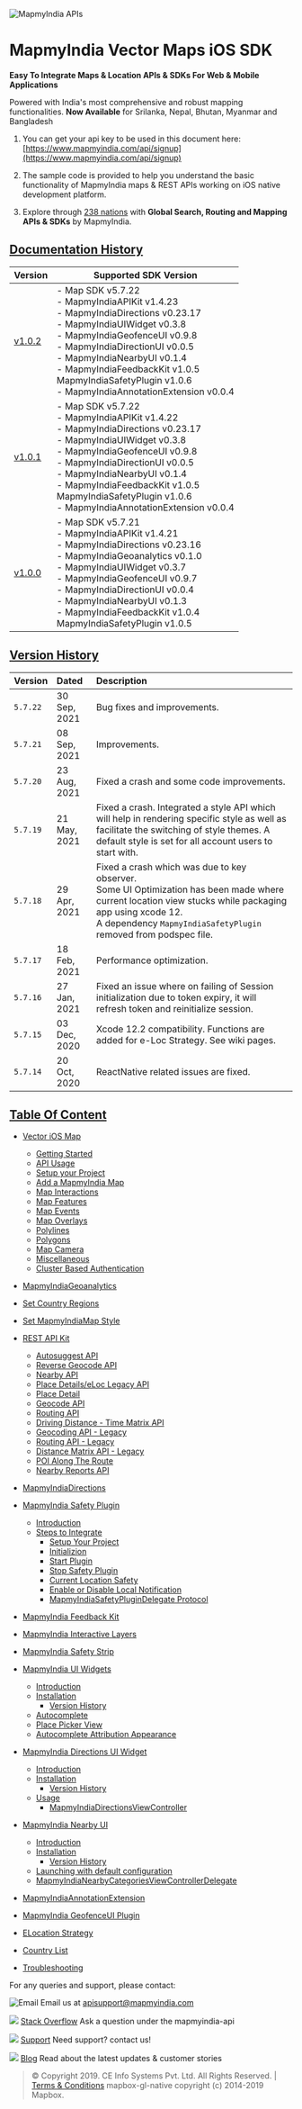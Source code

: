 ![MapmyIndia APIs](https://www.mapmyindia.com/api/img/mapmyindia-api.png)

# **MapmyIndia Vector Maps iOS SDK**

**Easy To Integrate Maps & Location APIs & SDKs For Web & Mobile Applications**

Powered with India's most comprehensive and robust mapping functionalities.
**Now Available**  for Srilanka, Nepal, Bhutan, Myanmar and Bangladesh

1. You can get your api key to be used in this document here: [https://www.mapmyindia.com/api/signup](https://www.mapmyindia.com/api/signup)

2. The sample code is provided to help you understand the basic functionality of MapmyIndia maps & REST APIs working on iOS native development platform. 

3. Explore through [238 nations](https://github.com/MapmyIndia/mapmyindia-rest-api/blob/master/docs/countryISO.md) with **Global Search, Routing and Mapping APIs & SDKs** by MapmyIndia.

## [Documentation History](#Documentation-History)

| Version | Supported SDK Version |
| ---- | ---- | 
| [v1.0.2](./README.md) |  - Map SDK v5.7.22 <br/> - MapmyIndiaAPIKit v1.4.23 <br/>- MapmyIndiaDirections v0.23.17 <br/> - MapmyIndiaUIWidget v0.3.8 <br/> - MapmyIndiaGeofenceUI v0.9.8 <br/> - MapmyIndiaDirectionUI v0.0.5 <br/> - MapmyIndiaNearbyUI v0.1.4 <br/> - MapmyIndiaFeedbackKit v1.0.5 <br/> MapmyIndiaSafetyPlugin v1.0.6 <br/> - MapmyIndiaAnnotationExtension v0.0.4 |
| [v1.0.1](../v1.0.1/README.md) |  - Map SDK v5.7.22 <br/> - MapmyIndiaAPIKit v1.4.22 <br/>- MapmyIndiaDirections v0.23.17 <br/> - MapmyIndiaUIWidget v0.3.8 <br/> - MapmyIndiaGeofenceUI v0.9.8 <br/> - MapmyIndiaDirectionUI v0.0.5 <br/> - MapmyIndiaNearbyUI v0.1.4 <br/> - MapmyIndiaFeedbackKit v1.0.5 <br/> MapmyIndiaSafetyPlugin v1.0.6 <br/> - MapmyIndiaAnnotationExtension v0.0.4 |
| [v1.0.0](../v1.0.0/README.md) | - Map SDK v5.7.21 <br/> - MapmyIndiaAPIKit v1.4.21 <br/>- MapmyIndiaDirections v0.23.16 <br/> - MapmyIndiaGeoanalytics v0.1.0 <br/> - MapmyIndiaUIWidget v0.3.7 <br/> - MapmyIndiaGeofenceUI v0.9.7 <br/> - MapmyIndiaDirectionUI v0.0.4 <br/> - MapmyIndiaNearbyUI v0.1.3 <br/> - MapmyIndiaFeedbackKit v1.0.4 <br/> MapmyIndiaSafetyPlugin v1.0.5|

## [Version History](#Version-History)

| Version | Dated | Description |
| :---- | :---- | :---- |
| `5.7.22` | 30 Sep, 2021 | Bug fixes and improvements. |
| `5.7.21` | 08 Sep, 2021 | Improvements.|
| `5.7.20` | 23 Aug, 2021 | Fixed a crash and some code improvements.|
| `5.7.19` | 21 May, 2021 | Fixed a crash. Integrated a style API which will help in rendering specific style as well as facilitate the switching of style themes. A default style is set for all account users to start with.|
| `5.7.18` | 29 Apr, 2021 | Fixed a crash which was due to key observer. <br> Some UI Optimization has been made where current location view stucks while packaging app using xcode 12. <br> A dependency `MapmyIndiaSafetyPlugin` removed from podspec file.|
| `5.7.17` | 18 Feb, 2021 | Performance optimization. |
| `5.7.16` | 27 Jan, 2021 | Fixed an issue where on failing of Session initialization due to token expiry, it will refresh token and reinitialize session. |
| `5.7.15` | 03 Dec, 2020 | Xcode 12.2 compatibility. Functions are added for e-Loc Strategy. See wiki pages. |
| `5.7.14` | 20 Oct, 2020 | ReactNative related issues are fixed.|

## [Table Of Content](#Table-Of-Content)
- [Vector iOS Map](./mapmyindia-maps-vectorSDK-iOS)
    * [Getting Started](./Home.md#Getting-Started)
	* [API Usage](./Home.md#API-Usage)
	* [Setup your Project](./Home.md#Setup-your-Project)
	* [Add a MapmyIndia Map](./Home.md#Add-a-MapmyIndia-Map)
	* [Map Interactions](./Home.md#Map-Interactions)
	* [Map Features](./Home.md#Map-Features)
	* [Map Events](./Home.md#Map-Events)
	* [Map Overlays](./Home.md#Map-Overlays)
	* [Polylines](./Home.md#Polylines)
	* [Polygons](./Home.md#Polygons)
	* [Map Camera](./Home.md#Map-Camera)
	* [Miscellaneous](./Home.md#Miscellaneous)
	* [Cluster Based Authentication](./Getting-Started.md#Cluster-Based-Authentication)
- [MapmyIndiaGeoanalytics](./MapmyIndiaGeoanalytics.md)
- [Set Country Regions](./Set-Regions.md)
- [Set MapmyIndiaMap Style](./Set-MapmyIndia-Style.md)

- [REST API Kit](./REST-API-Kit.md)

     * [Autosuggest API](./REST-API-Kit.md#Autosuggest-API)
	 * [Reverse Geocode API](./REST-API-Kit.md#Reverse-Geocoding-API)
	 * [Nearby API](./REST-API-Kit.md#Nearby-API)
	 * [Place Details/eLoc Legacy API](./REST-API-Kit.md#Place-DetailseLoc-Legacy-API)
	 * [Place Detail](./REST-API-Ki.mdt#Place-Detail)
	* [Geocode API](./REST-API-Kit.md#Geocoding-API)
	* [Routing API](./REST-API-Kit.md#Routing-API)
	* [Driving Distance - Time Matrix API](./REST-API-Kit.md#Driving-Distance-Time-Matrix-API)
	* [Geocoding API - Legacy](./REST-API-Kit.md#Geocoding-API---Legacy)
	* [Routing API - Legacy](./REST-API-Kit.md#Routing-API---Legacy)
	* [Distance Matrix API - Legacy](./REST-API-Kit.md#Driving-Distance-Matrix-API---Legacy)
	* [POI Along The Route](./REST-API-Kit.md#POI-Along-The-Route-API)
	* [Nearby Reports API](./REST-API-Kit.md#Nearby-Reports-API)

- [MapmyIndiaDirections](./MapmyIndiaDirections.md#MapmyIndiaDirections)

- [MapmyIndia Safety Plugin](./MapmyIndia-Safety-Plugin.md)

	- [Introduction](./MapmyIndia-Safety-Plugin.md#Introduction)
	- [Steps to Integrate](./MapmyIndia-Safety-Plugin.md#Steps-to-Integrate-SDK-in-an-application)
		- [Setup Your Project](./MapmyIndia-Safety-Plugin.md#1-Setup-Your-Project)
		- [Initializion](./MapmyIndia-Safety-Plugin.md#2-Initialization)
		- [Start Plugin](./MapmyIndia-Safety-Plugin.md#3-Start-Plugin)
		- [Stop Safety Plugin](./MapmyIndia-Safety-Plugin.md#4-Stop-Safety-plugin)
		- [Current Location Safety](./MapmyIndia-Safety-Plugin.md#5-Current-Location-Safety)
		- [Enable or Disable Local Notification](./MapmyIndia-Safety-Plugin.md#6-Enable-or-Disable-Local-Notification)
		- [MapmyIndiaSafetyPluginDelegate Protocol](./MapmyIndia-Safety-Plugin.md#7-MapmyIndiaSafetyPluginDelegate-Protocol)

- [MapmyIndia Feedback Kit](./MapmyIndia-Feedback-Kit.md)

- [MapmyIndia Interactive Layers](./MapmyIndia-Interactive-Layers.md)

- [MapmyIndia Safety Strip](./MapmyIndia-Safety-Strip.md)

- [MapmyIndia UI Widgets](./MapmyIndiaUIWidgets.md)

	- [Introduction](./MapmyIndiaUIWidgets.md#Introduction)
	- [Installation](./MapmyIndiaUIWidgets.md#Installation)
		- [Version History](./MapmyIndiaUIWidgets.md#Version-History)
	- [Autocomplete](./MapmyIndiaUIWidgets.md#Autocomplete)
	- [Place Picker View](./MapmyIndiaUIWidgets.md#Place-Picker-View)
	- [Autocomplete Attribution Appearance](./MapmyIndiaUIWidgets.md#Autocomplete-Attribution-Appearance)

- [MapmyIndia Directions UI Widget](./MapmyIndiaDirectionsUIWidget.md)

	- [Introduction](./MapmyIndiaDirectionsUIWidget.md#Introduction)
	- [Installation](./MapmyIndiaDirectionsUIWidget.md#Installation)
		- [Version History](./MapmyIndiaDirectionsViewController.md#Version-History)
	- [Usage](./MapmyIndiaDirectionsUIWidget.md#Usage)
		- [MapmyIndiaDirectionsViewController](./MapmyIndiaDirectionsUIWidget.md#MapmyIndiaDirectionsViewController)

- [MapmyIndia Nearby UI](./MapmyIndiaNearbyUI.md)

	- [Introduction](./MapmyIndiaNearbyUI.md#Introduction)
	- [Installation](./MapmyIndiaNearbyUI.md#Installation)
		- [Version History](./MapmyIndiaNearbyUI.md#Version-History)
	- [Launching with default configuration](./MapmyIndiaNearbyUI.md#Launching-with-default-configuration)
	- [MapmyIndiaNearbyCategoriesViewControllerDelegate](./MapmyIndiaNearbyUI.md#MapmyIndiaNearbyCategoriesViewControllerDelegate)

- [MapmyIndiaAnnotationExtension](./AnnotationExtension.md)

- [MapmyIndia GeofenceUI Plugin](./MapmyIndiaGeofenceUI-Plugin.md)

- [ELocation Strategy](./MapmyIndiaMaps-E-Location-Strategy.md)

- [Country List](https://github.com/MapmyIndia/mapmyindia-rest-api/blob/master/docs/countryISO.md)

- [Troubleshooting](./Troubleshooting.md)


 For any queries and support, please contact: 

![Email](https://www.google.com/a/cpanel/mapmyindia.co.in/images/logo.gif?service=google_gsuite) 
Email us at [apisupport@mapmyindia.com](mailto:apisupport@mapmyindia.com)

![](https://www.mapmyindia.com/api/img/icons/stack-overflow.png)
[Stack Overflow](https://stackoverflow.com/questions/tagged/mapmyindia-api)
Ask a question under the mapmyindia-api

![](https://www.mapmyindia.com/api/img/icons/support.png)
[Support](https://www.mapmyindia.com/api/index.php#f_cont)
Need support? contact us!

![](https://www.mapmyindia.com/api/img/icons/blog.png)
[Blog](http://www.mapmyindia.com/blog/)
Read about the latest updates & customer stories


> © Copyright 2019. CE Info Systems Pvt. Ltd. All Rights Reserved. | [Terms & Conditions](http://www.mapmyindia.com/api/terms-&-conditions)
> mapbox-gl-native copyright (c) 2014-2019 Mapbox.
